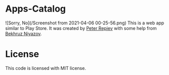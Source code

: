 # Apps-Catalog
![Sorry, No](/Screenshot from 2021-04-06 00-25-56.png)
This is a web app similar to Play Store.
It was created by [Peter Repiev](https://github.com/Potriashka) with some help from [Bekhruz Niyazov](https://github.com/BekhruzSNiyazov).
# License
This code is licensed with MIT license.
